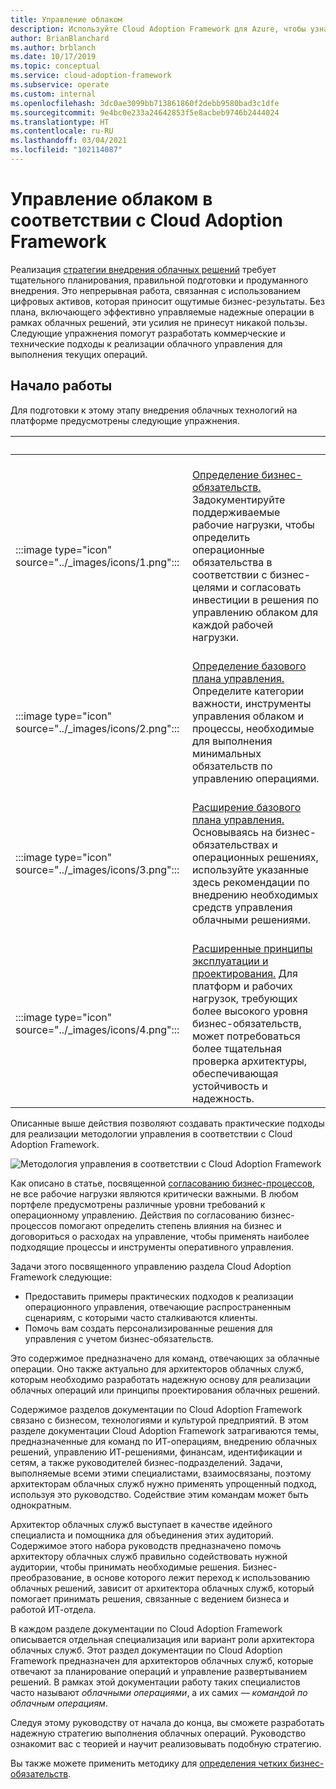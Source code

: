 ```yaml
---
title: Управление облаком
description: Используйте Cloud Adoption Framework для Azure, чтобы узнать, как развивать аспекты, связанные с бизнесом и технологиями, для эффективного управления облаком.
author: BrianBlanchard
ms.author: brblanch
ms.date: 10/17/2019
ms.topic: conceptual
ms.service: cloud-adoption-framework
ms.subservice: operate
ms.custom: internal
ms.openlocfilehash: 3dc0ae3099bb713861860f2debb9580bad3c1dfe
ms.sourcegitcommit: 9e4bc0e233a24642853f5e8acbeb9746b2444024
ms.translationtype: HT
ms.contentlocale: ru-RU
ms.lasthandoff: 03/04/2021
ms.locfileid: "102114087"
---
```

# <a name="cloud-management-in-the-cloud-adoption-framework"></a>Управление облаком в соответствии с Cloud Adoption Framework

Реализация [стратегии внедрения облачных решений](../strategy/index.md) требует тщательного планирования, правильной подготовки и продуманного внедрения. Это непрерывная работа, связанная с использованием цифровых активов, которая приносит ощутимые бизнес-результаты. Без плана, включающего эффективно управляемые надежные операции в рамках облачных решений, эти усилия не принесут никакой пользы. Следующие упражнения помогут разработать коммерческие и технические подходы к реализации облачного управления для выполнения текущих операций.

## <a name="get-started"></a>Начало работы

Для подготовки к этому этапу внедрения облачных технологий на платформе предусмотрены следующие упражнения.

| <span title="Значок">&nbsp;</span> | <span title="Описание">&nbsp;</span> |
|--|--|
| <br> :::image type="icon" source="../_images/icons/1.png"::: | <br> [Определение бизнес-обязательств.](./considerations/business-alignment.md) Задокументируйте поддерживаемые рабочие нагрузки, чтобы определить операционные обязательства в соответствии с бизнес-целями и согласовать инвестиции в решения по управлению облаком для каждой рабочей нагрузки. |
| <br> :::image type="icon" source="../_images/icons/2.png"::: | <br> [Определение базового плана управления.](./azure-management-guide/index.md) Определите категории важности, инструменты управления облаком и процессы, необходимые для выполнения минимальных обязательств по управлению операциями. |
| <br> :::image type="icon" source="../_images/icons/3.png"::: | <br> [Расширение базового плана управления.](./best-practices.md) Основываясь на бизнес-обязательствах и операционных решениях, используйте указанные здесь рекомендации по внедрению необходимых средств управления облачными решениями. |
| <br> :::image type="icon" source="../_images/icons/4.png"::: | <br> [Расширенные принципы эксплуатации и проектирования.](./design-principles.md) Для платформ и рабочих нагрузок, требующих более высокого уровня бизнес-обязательств, может потребоваться более тщательная проверка архитектуры, обеспечивающая устойчивость и надежность. |

Описанные выше действия позволяют создавать практические подходы для реализации методологии управления в соответствии с Cloud Adoption Framework.

![Методология управления в соответствии с Cloud Adoption Framework](../_images/manage/caf-manage.png)

Как описано в статье, посвященной [согласованию бизнес-процессов](./considerations/business-alignment.md), не все рабочие нагрузки являются критически важными. В любом портфеле предусмотрены различные уровни требований к операционному управлению. Действия по согласованию бизнес-процессов помогают определить степень влияния на бизнес и договориться о расходах на управление, чтобы применять наиболее подходящие процессы и инструменты оперативного управления.

Задачи этого посвященного управлению раздела Cloud Adoption Framework следующие:

- Предоставить примеры практических подходов к реализации операционного управления, отвечающие распространенным сценариям, с которыми часто сталкиваются клиенты.
- Помочь вам создать персонализированные решения для управления с учетом бизнес-обязательств.

Это содержимое предназначено для команд, отвечающих за облачные операции. Оно также актуально для архитекторов облачных служб, которым необходимо разработать надежную основу для реализации облачных операций или принципы проектирования облачных решений.

Содержимое разделов документации по Cloud Adoption Framework связано с бизнесом, технологиями и культурой предприятий. В этом разделе документации Cloud Adoption Framework затрагиваются темы, предназначенные для команд по ИТ-операциям, внедрению облачных решений, управлению ИТ-решениями, финансам, идентификации и сетям, а также руководителей бизнес-подразделений. Задачи, выполняемые всеми этими специалистами, взаимосвязаны, поэтому архитекторам облачных служб нужно применять упрощенный подход, используя это руководство. Содействие этим командам может быть однократным.

Архитектор облачных служб выступает в качестве идейного специалиста и помощника для объединения этих аудиторий. Содержимое этого набора руководств предназначено помочь архитектору облачных служб правильно содействовать нужной аудитории, чтобы принимать необходимые решения. Бизнес-преобразование, в основе которого лежит переход к использованию облачных решений, зависит от архитектора облачных служб, который помогает принимать решения, связанные с ведением бизнеса и работой ИТ-отдела.

В каждом разделе документации по Cloud Adoption Framework описывается отдельная специализация или вариант роли архитектора облачных служб. Этот раздел документации по Cloud Adoption Framework предназначен для архитекторов облачных служб, которые отвечают за планирование операций и управление развертыванием решений. В рамках этой документации работу таких специалистов часто называют *облачными операциями*, а их самих — *командой по облачным операциям*.

Следуя этому руководству от начала до конца, вы сможете разработать надежную стратегию выполнения облачных операций. Руководство ознакомит вас с теорией и научит реализовывать подобную стратегию.

Вы также можете применить методику для [определения четких бизнес-обязательств](./considerations/business-alignment.md).
